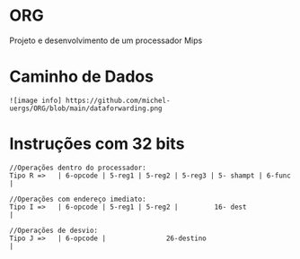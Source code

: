 # ORG
Projeto e desenvolvimento de um processador Mips

# Caminho de Dados
    ![image info] https://github.com/michel-uergs/ORG/blob/main/dataforwarding.png

# Instruções com 32 bits
    //Operações dentro do processador: 
    Tipo R =>   | 6-opcode | 5-reg1 | 5-reg2 | 5-reg3 | 5- shampt | 6-func |
    
    //Operações com endereço imediato:
    Tipo I =>   | 6-opcode | 5-reg1 | 5-reg2 |         16- dest            |
    
    //Operações de desvio:
    Tipo J =>   | 6-opcode |               26-destino                      |